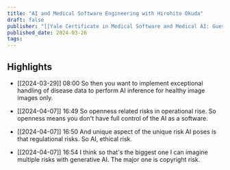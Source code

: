 ```yaml
---
title: "AI and Medical Software Engineering with Hirohito Okuda"
draft: false
publisher: "[[Yale Certificate in Medical Software and Medical AI: Guest Experts]]"
published_date: 2024-03-26
tags:
---
```



## Highlights
* [[2024-03-29]] 08:00  So then you want to implement exceptional handling of disease data to perform AI inference for healthy image images only.

* [[2024-04-07]] 16:49  So openness related risks in operational rise. So openness means you don't have full control of the AI as a software.

* [[2024-04-07]] 16:50  And unique aspect of the unique risk AI poses is that regulational risks. So AI, ethical risk.

* [[2024-04-07]] 16:54  I think so that's the biggest one I can imagine multiple risks with generative AI. The major one is copyright risk.

